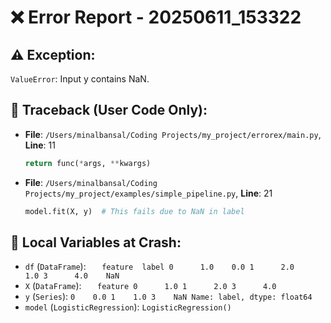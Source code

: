 # ❌ Error Report - 20250611_153322

## ⚠️ Exception:
`ValueError`: Input y contains NaN.

## 📍 Traceback (User Code Only):
- **File**: `/Users/minalbansal/Coding Projects/my_project/errorex/main.py`, **Line**: 11
  ```python
  return func(*args, **kwargs)
  ```
- **File**: `/Users/minalbansal/Coding Projects/my_project/examples/simple_pipeline.py`, **Line**: 21
  ```python
  model.fit(X, y)  # This fails due to NaN in label
  ```

## 🧠 Local Variables at Crash:
- `df` (`DataFrame`): `   feature  label
0      1.0    0.0
1      2.0    1.0
3      4.0    NaN`
- `X` (`DataFrame`): `   feature
0      1.0
1      2.0
3      4.0`
- `y` (`Series`): `0    0.0
1    1.0
3    NaN
Name: label, dtype: float64`
- `model` (`LogisticRegression`): `LogisticRegression()`
